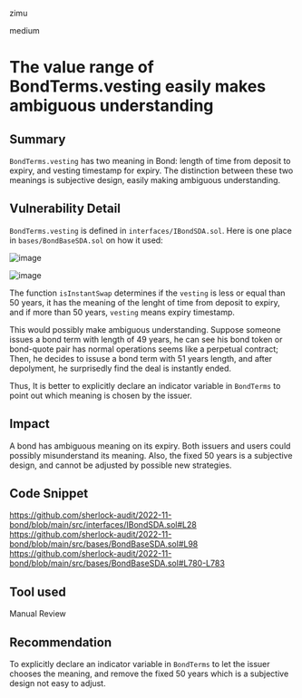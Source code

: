 zimu

medium

# The value range of BondTerms.vesting easily makes ambiguous understanding

## Summary
`BondTerms.vesting` has two meaning in Bond: length of time from deposit to expiry, and vesting timestamp for expiry. The distinction between these two meanings is subjective design, easily making ambiguous understanding.

## Vulnerability Detail
`BondTerms.vesting` is defined in `interfaces/IBondSDA.sol`.  Here is one place in `bases/BondBaseSDA.sol` on how it used:

![image](https://user-images.githubusercontent.com/112361239/201978618-7ebdc7b3-2b5c-4db4-b5f4-2f9dd5ae08d0.png)

![image](https://user-images.githubusercontent.com/112361239/201978205-acc77fd3-8b4a-46b7-8971-e9b0726d497f.png)

The function `isInstantSwap` determines if the `vesting` is less or equal than 50 years, it has the meaning of the lenght of time from deposit to expiry, and if more than 50 years, `vesting` means expiry timestamp.

This would possibly make ambiguous understanding. Suppose someone issues a bond term with length of 49 years, he can see his bond token or bond-quote pair has normal operations seems like a perpetual contract; Then, he decides to issuse a bond term with 51 years length, and after depolyment, he surprisedly find the deal is instantly ended.

Thus, It is better to explicitly declare an indicator variable in `BondTerms` to point out which meaning is chosen by the issuer.

## Impact
A bond has ambiguous meaning on its expiry.  Both issuers and users could possibly misunderstand its meaning. Also, the fixed 50 years is a subjective design, and cannot be adjusted by possible new strategies.

## Code Snippet
https://github.com/sherlock-audit/2022-11-bond/blob/main/src/interfaces/IBondSDA.sol#L28
https://github.com/sherlock-audit/2022-11-bond/blob/main/src/bases/BondBaseSDA.sol#L98
https://github.com/sherlock-audit/2022-11-bond/blob/main/src/bases/BondBaseSDA.sol#L780-L783

## Tool used
Manual Review

## Recommendation
To explicitly declare an indicator variable in `BondTerms` to let the issuer chooses the meaning, and remove the fixed 50 years which is a subjective design not easy to adjust.